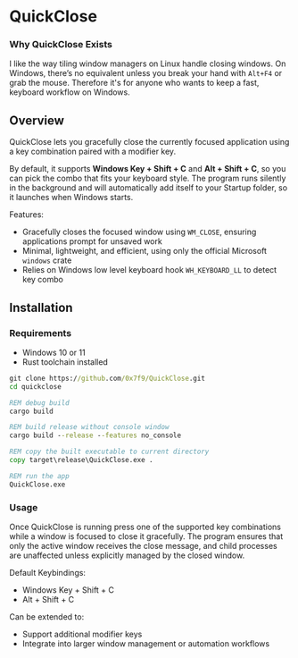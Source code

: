 # QuickClose

### Why QuickClose Exists

I like the way tiling window managers on Linux handle closing windows. On Windows, there’s no equivalent unless you break your hand with `Alt+F4` or grab the mouse. Therefore it's for anyone who wants to keep a fast, keyboard workflow on Windows.

## Overview

QuickClose lets you gracefully close the currently focused application using a key combination paired with a modifier key.

By default, it supports **Windows Key + Shift + C** and **Alt + Shift + C**, so you can pick the combo that fits your keyboard style. The program runs silently in the background and will automatically add itself to your Startup folder, so it launches when Windows starts.

Features:

- Gracefully closes the focused window using `WM_CLOSE`, ensuring applications prompt for unsaved work
- Minimal, lightweight, and efficient, using only the official Microsoft `windows` crate
- Relies on Windows low level keyboard hook `WH_KEYBOARD_LL` to detect key combo

## Installation

### Requirements
- Windows 10 or 11
- Rust toolchain installed

```bat
git clone https://github.com/0x7f9/QuickClose.git
cd quickclose

REM debug build
cargo build

REM build release without console window
cargo build --release --features no_console

REM copy the built executable to current directory
copy target\release\QuickClose.exe .

REM run the app
QuickClose.exe
```

### Usage

Once QuickClose is running press one of the supported key combinations while a window is focused to close it gracefully. The program ensures that only the active window receives the close message, and child processes are unaffected unless explicitly managed by the closed window.

Default Keybindings:

- Windows Key + Shift + C
- Alt + Shift + C

Can be extended to:

- Support additional modifier keys
- Integrate into larger window management or automation workflows


